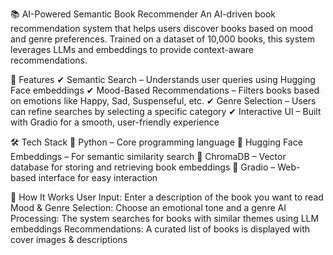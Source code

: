 📚 AI-Powered Semantic Book Recommender
An AI-driven book recommendation system that helps users discover books based on mood and genre preferences. Trained on a dataset of 10,000 books, this system leverages LLMs and embeddings to provide context-aware recommendations.

🚀 Features
✔ Semantic Search – Understands user queries using Hugging Face embeddings
✔ Mood-Based Recommendations – Filters books based on emotions like Happy, Sad, Suspenseful, etc.
✔ Genre Selection – Users can refine searches by selecting a specific category
✔ Interactive UI – Built with Gradio for a smooth, user-friendly experience

🛠️ Tech Stack
🔹 Python – Core programming language
🔹 Hugging Face Embeddings – For semantic similarity search
🔹 ChromaDB – Vector database for storing and retrieving book embeddings
🔹 Gradio – Web-based interface for easy interaction

🎯 How It Works
User Input: Enter a description of the book you want to read
Mood & Genre Selection: Choose an emotional tone and a genre
AI Processing: The system searches for books with similar themes using LLM embeddings
Recommendations: A curated list of books is displayed with cover images & descriptions
